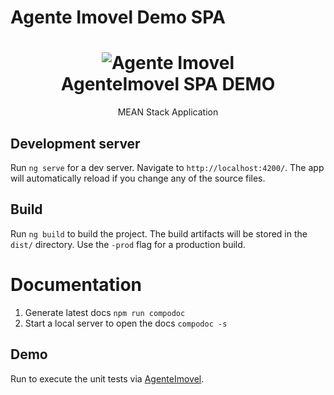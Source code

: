 # Agente Imovel Demo SPA

<h1 align=center>
<img alt="Agente Imovel" src="https://github.com/isaklafleur/agentem/blob/dev/public/agenteimovel.png">
  <br>
  AgenteImovel SPA DEMO</h1>

<p align=center>MEAN Stack Application</p>

## Development server

Run `ng serve` for a dev server. Navigate to `http://localhost:4200/`. The app will automatically reload if you change any of the source files.

## Build

Run `ng build` to build the project. The build artifacts will be stored in the `dist/` directory. Use the `-prod` flag for a production build.

# Documentation

1. Generate latest docs `npm run compodoc`
2. Start a local server to open the docs `compodoc -s`

## Demo

Run  to execute the unit tests via [AgenteImovel](https://agentem.herokuapp.com).
